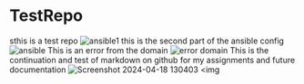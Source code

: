 # TestRepo
sthis is a test repo 
![ansible1](https://github.com/Adeexy/TestRepo/assets/151438215/9f0d4b79-21a3-4844-b8fe-ff61acc02b10)
this is the second part of the ansible config
![ansible](https://github.com/Adeexy/TestRepo/assets/151438215/4064208d-affe-4ae5-9627-0805b72a202c)
This is an error from the domain
![error domain](https://github.com/Adeexy/TestRepo/assets/151438215/d4b68969-f854-4f11-90e2-807286d08f8e)
This is the continuation and test of markdown on github for my assignments and future documentation 
![Screenshot 2024-04-18 130403](https://github.com/Adeexy/TestRepo/assets/151438215/e71eadca-a69e-4efc-ba16-fabaf7ed5328)
<img
